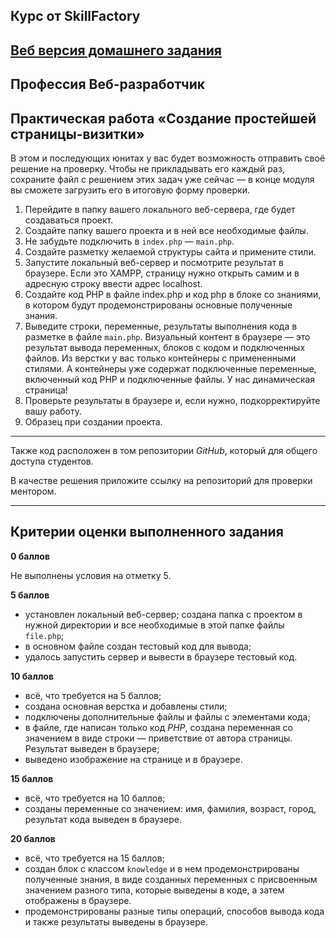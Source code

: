 ## Курс от SkillFactory

## [Веб версия домашнего задания](https://phpfs.000webhostapp.com/)

## **Профессия Веб-разработчик**

## Практическая работа «Создание простейшей страницы-визитки»

В этом и последующих юнитах у вас будет возможность отправить своё решение на проверку. Чтобы не прикладывать его каждый раз, сохраните файл с решением этих задач уже сейчас — в конце модуля вы сможете загрузить его в итоговую форму проверки.

1. Перейдите в папку вашего локального веб-сервера, где будет создаваться проект.
1. Создайте папку вашего проекта и в ней все необходимые файлы.
1. Не забудьте подключить в `index.php` — `main.php`.
1. Создайте разметку желаемой структуры сайта и примените стили.
1. Запустите локальный веб-сервер и посмотрите результат в браузере. Если это XAMPP, страницу нужно открыть самим и в адресную строку ввести адрес localhost.
1. Создайте код PHP в файле index.php и код php в блоке со знаниями, в котором будут продемонстрированы основные полученные знания.
1. Выведите строки, переменные, результаты выполнения кода в разметке в файле `main.php`. Визуальный контент в браузере — это результат вывода переменных, блоков с кодом и подключенных файлов. Из верстки у вас только контейнеры с примененными стилями. А контейнеры уже содержат подключенные переменные, включенный код PHP и подключенные файлы. У нас динамическая страница!
1. Проверьте результаты в браузере и, если нужно, подкорректируйте вашу работу.
1. Образец при создании проекта.

---

Также код расположен в том репозитории _GitHub_, который для общего доступа студентов.

В качестве решения приложите ссылку на репозиторий для проверки ментором.

---

## Критерии оценки выполненного задания

**0 баллов**

Не выполнены условия на отметку 5.

**5 баллов**

- установлен локальный веб-сервер;
  создана папка с проектом в нужной директории и все необходимые в этой папке файлы `file.php`;
- в основном файле создан тестовый код для вывода;
- удалось запустить сервер и вывести в браузере тестовый код.

**10 баллов**

- всё, что требуется на 5 баллов;
- создана основная верстка и добавлены стили;
- подключены дополнительные файлы и файлы с элементами кода;
- в файле, где написан только код _PHP_, создана переменная со значением в виде строки — приветствие от автора страницы. Результат выведен в браузере;
- выведено изображение на странице и в браузере.

**15 баллов**

- всё, что требуется на 10 баллов;
- созданы переменные со значением: имя, фамилия, возраст, город, результат кода выведен в браузере.

**20 баллов**

- всё, что требуется на 15 баллов;
- создан блок с классом `knowledge` и в нем продемонстрированы полученные знания, в виде созданных переменных с присвоенным значением разного типа, которые выведены в коде, а затем отображены в браузере.
- продемонстрированы разные типы операций, способов вывода кода и также результаты выведены в браузере.
